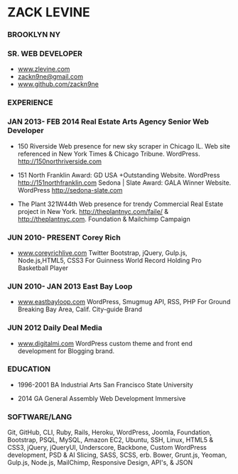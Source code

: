 # ZACK LEVINE
### BROOKLYN NY
### SR. WEB DEVELOPER

* www.zlevine.com
* zackn9ne@gmail.com 
* www.github.com/zackn9ne

### EXPERIENCE 

### JAN 2013- FEB 2014 Real Estate Arts Agency Senior Web Developer

* 150 Riverside Web presence for new sky scraper in Chicago IL. Web site referenced in New York Times & Chicago Tribune. WordPress. http://150northriverside.com

* 151 North Franklin Award: GD USA +Outstanding Website. WordPress http://151northfranklin.com
Sedona | Slate Award:  GALA Winner Website. WordPress http://sedona-slate.com

* The Plant 321W44th Web presence for trendy Commercial Real Estate project in New York. http://theplantnyc.com/faile/ & http://theplantnyc.com. Foundation & Mailchimp Campaign 

### JUN 2010- PRESENT Corey Rich
* www.coreyrichlive.com Twitter Bootstrap, jQuery, Gulp.js, Node.js,HTML5, CSS3 For Guinness World Record Holding Pro Basketball Player

### JUN 2010- JAN 2013 East Bay Loop
* www.eastbayloop.com WordPress, Smugmug API, RSS, PHP For Ground Breaking Bay Area, Calif. City-guide Brand

### JUN 2012 Daily Deal Media
* www.digitalmi.com WordPress custom theme and front end development for Blogging brand.

### EDUCATION
* 1996-2001
BA Industrial Arts San Francisco State University 

* 2014
GA General Assembly Web Development Immersive

### SOFTWARE/LANG
Git, GitHub, CLI, Ruby, Rails, Heroku, WordPress, Joomla, Foundation, Bootstrap, PSQL, MySQL, Amazon EC2, Ubuntu, SSH, Linux, HTML5 & CSS3, jQuery, jQueryUI, Underscore, Backbone, Custom WordPress development, PSD & AI Slicing, SASS, SCSS, erb. Bower, Grunt.js, Yeoman, Gulp.js, Node.js, MailChimp, Responsive Design, API's, & JSON
